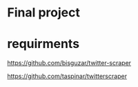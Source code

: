 # Final project
# requirments

https://github.com/bisguzar/twitter-scraper

https://github.com/taspinar/twitterscraper
